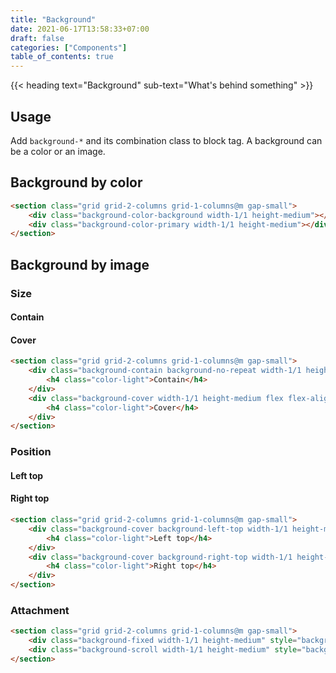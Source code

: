 ```yaml
---
title: "Background"
date: 2021-06-17T13:58:33+07:00
draft: false
categories: ["Components"]
table_of_contents: true
---
```


{{< heading text="Background" sub-text="What's behind something" >}}

## Usage

Add `background-*` and its combination class to block tag. A background can be a color or an image.

## Background by color

<section class="grid grid-2-columns grid-1-columns@m gap-small">
    <div class="background-color-background width-1/1 height-medium"></div>
    <div class="background-color-primary width-1/1 height-medium"></div>
</section>

``` html
<section class="grid grid-2-columns grid-1-columns@m gap-small">
    <div class="background-color-background width-1/1 height-medium"></div>
    <div class="background-color-primary width-1/1 height-medium"></div>
</section>
```

## Background by image

### Size

<section class="grid grid-2-columns grid-1-columns@m gap-small">
    <div class="background-contain background-no-repeat width-1/1 height-medium flex flex-align-items-center flex-justify-content-center" style="background-image: url(/images/documentation/breathtaking-mountains-view.jpg)">
        <h4 class="color-light">Contain</h4>
    </div>
    <div class="background-cover width-1/1 height-medium flex flex-align-items-center flex-justify-content-center" style="background-image: url(/images/documentation/breathtaking-mountains-view.jpg)">
        <h4 class="color-light">Cover</h4>
    </div>
</section>

``` html
<section class="grid grid-2-columns grid-1-columns@m gap-small">
    <div class="background-contain background-no-repeat width-1/1 height-medium flex flex-align-items-center flex-justify-content-center" style="background-image: url(/images/documentation/breathtaking-mountains-view.jpg)">
        <h4 class="color-light">Contain</h4>
    </div>
    <div class="background-cover width-1/1 height-medium flex flex-align-items-center flex-justify-content-center" style="background-image: url(/images/documentation/breathtaking-mountains-view.jpg)">
        <h4 class="color-light">Cover</h4>
    </div>
</section>
```

### Position

<section class="grid grid-2-columns grid-1-columns@m gap-small">
    <div class="background-cover background-left-top width-1/1 height-medium flex flex-align-items-center flex-justify-content-center" style="background-image: url(/images/documentation/breathtaking-mountains-view.jpg)">
        <h4 class="color-light">Left top</h4>
    </div>
    <div class="background-cover background-right-top width-1/1 height-medium flex flex-align-items-center flex-justify-content-center" style="background-image: url(/images/documentation/breathtaking-mountains-view.jpg)">
        <h4 class="color-light">Right top</h4>
    </div>
</section>

``` html
<section class="grid grid-2-columns grid-1-columns@m gap-small">
    <div class="background-cover background-left-top width-1/1 height-medium flex flex-align-items-center flex-justify-content-center" style="background-image: url(/images/documentation/breathtaking-mountains-view.jpg)">
        <h4 class="color-light">Left top</h4>
    </div>
    <div class="background-cover background-right-top width-1/1 height-medium flex flex-align-items-center flex-justify-content-center" style="background-image: url(/images/documentation/breathtaking-mountains-view.jpg)">
        <h4 class="color-light">Right top</h4>
    </div>
</section>
```

### Attachment

<section class="grid grid-2-columns grid-1-columns@m gap-small">
    <div class="background-fixed width-1/1 height-medium" style="background-image: url(/images/documentation/breathtaking-mountains-view.jpg)"></div>
    <div class="background-scroll width-1/1 height-medium" style="background-image: url(/images/documentation/breathtaking-mountains-view.jpg)"></div>
</section>

``` html
<section class="grid grid-2-columns grid-1-columns@m gap-small">
    <div class="background-fixed width-1/1 height-medium" style="background-image: url(/images/documentation/breathtaking-mountains-view.jpg)"></div>
    <div class="background-scroll width-1/1 height-medium" style="background-image: url(/images/documentation/breathtaking-mountains-view.jpg)"></div>
</section>
```
